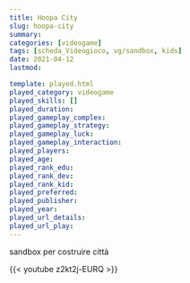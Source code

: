 ```yaml
---
title: Hoopa City
slug: hoopa-city
summary: 
categories: [videogame]
tags: [scheda_Videogioco, vg/sandbox, kids]
date: 2021-04-12
lastmod: 

template: played.html
played_category: videogame
played_skills: []
played_duration: 
played_gameplay_complex: 
played_gameplay_strategy: 
played_gameplay_luck: 
played_gameplay_interaction: 
played_players: 
played_age: 
played_rank_edu: 
played_rank_dev: 
played_rank_kid: 
played_preferred: 
played_publisher: 
played_year: 
played_url_details: 
played_url_play: 
---
```



sandbox per costruire città

{{< youtube z2kt2j-EURQ >}}
